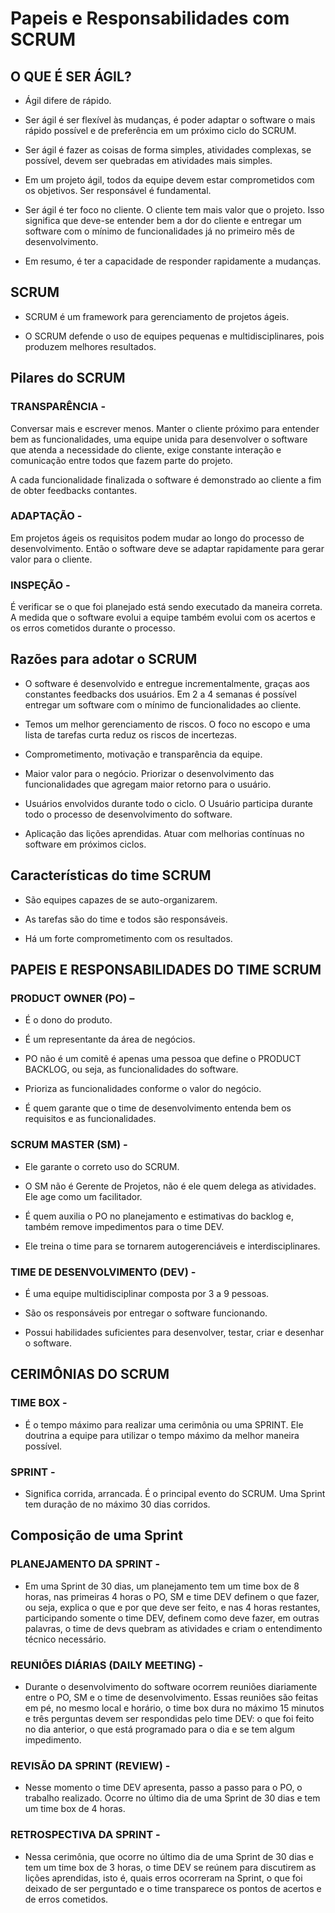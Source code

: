 # Papeis e Responsabilidades com SCRUM

## O QUE É SER ÁGIL?

- Ágil difere de rápido.

- Ser ágil é ser flexível às mudanças, é poder adaptar o software o mais rápido possível e de preferência em um próximo ciclo do SCRUM.

- Ser ágil é fazer as coisas de forma simples, atividades complexas, se possível, devem ser quebradas em atividades mais simples.

- Em um projeto ágil, todos da equipe devem estar comprometidos com os objetivos. Ser responsável é fundamental.

- Ser ágil é ter foco no cliente. O cliente tem mais valor que o projeto. Isso significa que deve-se entender bem a dor do cliente e entregar um software com o mínimo de funcionalidades já no primeiro mês de desenvolvimento.

- Em resumo, é ter a capacidade de responder rapidamente a mudanças.

## SCRUM

- SCRUM é um framework para gerenciamento de projetos ágeis.

- O SCRUM defende o uso de equipes pequenas e multidisciplinares, pois produzem melhores resultados.

## Pilares do SCRUM

### TRANSPARÊNCIA - 

Conversar mais e escrever menos. Manter o cliente próximo para entender bem as funcionalidades, uma equipe unida para desenvolver o software que atenda a necessidade do cliente, exige constante interação e comunicação entre todos que fazem parte do projeto.

A cada funcionalidade finalizada o software é demonstrado ao cliente a fim de obter feedbacks contantes.

### ADAPTAÇÃO -

Em projetos ágeis os requisitos podem mudar ao longo do processo de desenvolvimento. Então o software deve se adaptar rapidamente para gerar valor para o cliente.

### INSPEÇÃO -

É verificar se o que foi planejado está sendo executado da maneira correta. A medida que o software evolui a equipe também evolui com os acertos e os erros cometidos durante o processo.

## Razões para adotar o SCRUM

- O software é desenvolvido e entregue incrementalmente, graças aos constantes feedbacks dos usuários. Em 2 a 4 semanas é possível entregar um software com o mínimo de funcionalidades ao cliente.

- Temos um melhor gerenciamento de riscos.  O foco no escopo e uma lista de tarefas curta reduz os riscos de incertezas.

- Comprometimento, motivação e transparência da equipe.

- Maior valor para o negócio. Priorizar o desenvolvimento das funcionalidades que agregam maior retorno para o usuário.

- Usuários envolvidos durante todo o ciclo. O Usuário participa durante todo o processo de desenvolvimento do software.

- Aplicação das lições aprendidas. Atuar com melhorias contínuas no software em próximos ciclos.

## Características do time SCRUM

- São equipes capazes de se auto-organizarem.

- As tarefas são do time e todos são responsáveis.

- Há um forte comprometimento com os resultados.


## PAPEIS E RESPONSABILIDADES DO  TIME SCRUM

### PRODUCT OWNER (PO) – 

- É o dono do produto.

- É um representante da área de negócios.

- PO não é um comitê é apenas uma pessoa que define o PRODUCT BACKLOG, ou seja, as funcionalidades do software.

- Prioriza as funcionalidades conforme o valor do negócio.

- É quem garante que o time de desenvolvimento entenda bem os requisitos e as funcionalidades.

### SCRUM MASTER (SM) -

- Ele garante o correto uso do SCRUM.

- O SM não é Gerente de Projetos, não é ele quem delega as atividades. Ele age como um facilitador.

- É quem auxilia o PO no planejamento e estimativas do backlog e, também remove impedimentos para o time DEV.

- Ele treina o time para se tornarem autogerenciáveis e interdisciplinares.

### TIME DE DESENVOLVIMENTO (DEV) - 

- É uma equipe multidisciplinar composta por 3 a 9 pessoas.

- São os responsáveis por entregar o software funcionando.

- Possui habilidades suficientes para desenvolver, testar, criar e desenhar o software.

## CERIMÔNIAS DO SCRUM

### TIME BOX -

- É o tempo máximo para realizar uma cerimônia ou uma SPRINT. Ele doutrina a equipe para utilizar o tempo máximo da melhor maneira possível.

### SPRINT -

- Significa corrida, arrancada. É o principal evento  do SCRUM. Uma Sprint tem duração de no máximo 30 dias corridos.

## Composição de uma Sprint

### PLANEJAMENTO DA SPRINT -

- Em uma Sprint de 30 dias, um planejamento tem um time box de 8 horas, nas primeiras 4 horas o PO, SM e time DEV definem o que fazer, ou seja, explica o que e por  que deve ser feito, e nas 4 horas restantes, participando somente o time DEV, definem como deve fazer, em outras palavras, o time de devs quebram as atividades e criam o entendimento técnico necessário.

### REUNIÕES DIÁRIAS (DAILY MEETING) -

- Durante o desenvolvimento do software ocorrem reuniões diariamente entre o PO, SM e o time de desenvolvimento. Essas reuniões são feitas em pé, no mesmo  local e horário, o time box dura no máximo 15 minutos e três perguntas devem ser respondidas pelo time DEV: o que foi feito no dia anterior, o que está programado para o dia e se tem algum impedimento.

### REVISÃO DA SPRINT (REVIEW) -
	
- Nesse momento o time DEV apresenta, passo a passo para o PO, o trabalho realizado.  Ocorre no último dia de uma Sprint de 30 dias e tem um time box de 4 horas.

### RETROSPECTIVA DA SPRINT - 

- Nessa cerimônia, que ocorre no último dia de uma Sprint de 30 dias e tem um time box de 3 horas, o time DEV se reúnem para discutirem as lições aprendidas, isto é, quais erros ocorreram na Sprint, o que foi deixado de ser perguntado e o time transparece os pontos de acertos e de erros cometidos.
